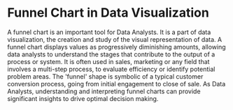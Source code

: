 # Funnel Chart in Data Visualization

A funnel chart is an important tool for Data Analysts. It is a part of data visualization, the creation and study of the visual representation of data. A funnel chart displays values as progressively diminishing amounts, allowing data analysts to understand the stages that contribute to the output of a process or system. It is often used in sales, marketing or any field that involves a multi-step process, to evaluate efficiency or identify potential problem areas. The 'funnel' shape is symbolic of a typical customer conversion process, going from initial engagement to close of sale. As Data Analysts, understanding and interpreting funnel charts can provide significant insights to drive optimal decision making.